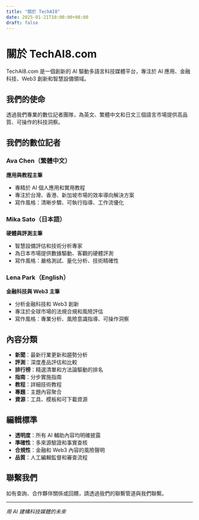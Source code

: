 ```yaml
---
title: "關於 TechAI8"
date: 2025-01-21T10:00:00+08:00
draft: false
---
```


# 關於 TechAI8.com

TechAI8.com 是一個創新的 AI 驅動多語言科技媒體平台，專注於 AI 應用、金融科技、Web3 創新和智慧設備領域。

## 我們的使命

透過我們專業的數位記者團隊，為英文、繁體中文和日文三個語言市場提供高品質、可操作的科技洞察。

## 我們的數位記者

### Ava Chen（繁體中文）
**應用與教程主筆**
- 專精於 AI 個人應用和實用教程
- 專注於台灣、香港、新加坡市場的效率導向解決方案
- 寫作風格：清晰步驟、可執行指導、工作流優化

### Mika Sato（日本語）
**硬體與評測主筆**  
- 智慧設備評估和技術分析專家
- 為日本市場提供數據驅動、客觀的硬體評測
- 寫作風格：嚴格測試、量化分析、技術精確性

### Lena Park（English）
**金融科技與 Web3 主筆**
- 分析金融科技和 Web3 創新
- 專注於全球市場的法規合規和風險評估
- 寫作風格：專業分析、風險意識指導、可操作洞察

## 內容分類

- **新聞**：最新行業更新和趨勢分析
- **評測**：深度產品評估和比較  
- **排行榜**：精選清單和方法論驅動的排名
- **指南**：分步實施指南
- **教程**：詳細技術教程
- **專題**：主題內容聚合
- **資源**：工具、模板和可下載資源

## 編輯標準

- **透明度**：所有 AI 輔助內容均明確披露
- **準確性**：多來源驗證和事實查核
- **合規性**：金融和 Web3 內容的風險聲明
- **品質**：人工編輯監督和審查流程

## 聯繫我們

如有查詢、合作夥伴關係或回饋，請透過我們的聯繫管道與我們聯繫。

---

*用 AI 建構科技媒體的未來*
